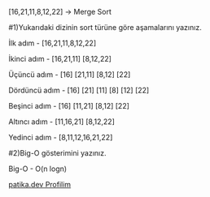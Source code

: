 [16,21,11,8,12,22] -> Merge Sort

#1)Yukarıdaki dizinin sort türüne göre aşamalarını yazınız.

İlk adım - [16,21,11,8,12,22]

İkinci adım - [16,21,11] [8,12,22]

Üçüncü adım - [16] [21,11] [8,12] [22]

Dördüncü adım - [16] [21] [11] [8] [12] [22]

Beşinci adım - [16] [11,21] [8,12] [22]

Altıncı adım - [11,16,21] [8,12,22]

Yedinci adım - [8,11,12,16,21,22]

#2)Big-O gösterimini yazınız.

Big-O - O(n logn)

[patika.dev Profilim](https://app.patika.dev/ensarsnmz)
